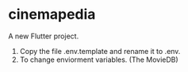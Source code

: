 # cinemapedia

A new Flutter project.
1. Copy the file .env.template and rename it to .env.
2. To change enviorment variables. (The MovieDB)